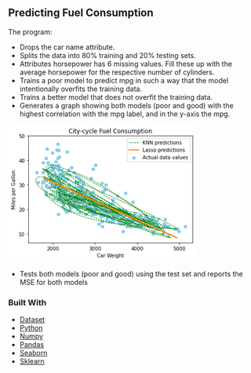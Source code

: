 <!-- GETTING STARTED -->
## Predicting Fuel Consumption

The program:
- Drops the car name attribute.  
- Splits the data into 80% training and 20% testing sets.  
- Attributes horsepower has 6 missing values. Fill these up with the average 
horsepower for the respective number of cylinders. 
- Trains a poor model to predict mpg in such a way that the model 
intentionally overfits the training data.  
- Trains a better model that does not overfit the training data.  
- Generates a graph showing both models (poor and good) with the highest correlation with the mpg label, and in the y-axis the mpg.  

![graph](auto.jpeg)

- Tests both models (poor and good) using the test set and reports the MSE for both models  


### Built With
* [Dataset](https://archive.ics.uci.edu/ml/datasets/Auto+MPG ) 
* [Python](https://reactjs.org/)
* [Numpy](https://github.com/facebook/create-react-app)
* [Pandas](https://pandas.pydata.org/)
* [Seaborn](https://seaborn.pydata.org/)
* [Sklearn](https://scikit-learn.org/)

